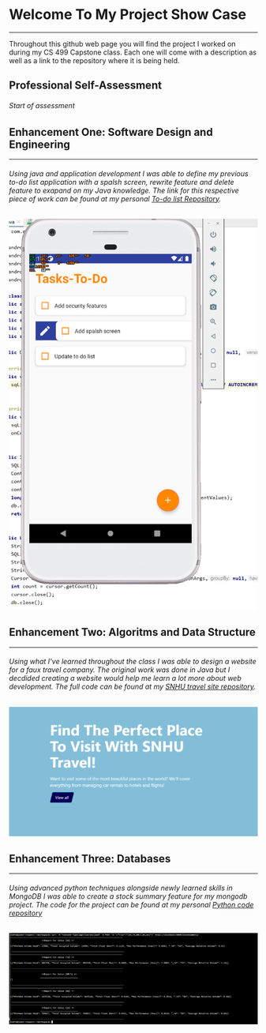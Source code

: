 # Welcome To My Project Show Case
-------------------------------------------------------------------------------------------------------------------------------------------------------------------
Throughout this github web page you will find the project I worked on during my CS 499 Capstone class. Each one will come with a description as well as a link to the repository
where it is being held.

## Professional Self-Assessment
###### Start of assessment

## Enhancement One: Software Design and Engineering 
------------------------------------------------------------------------------------------------------------------------------------------------------------------
###### Using java and application development I was able to define my previous to-do list application with a spalsh screen, rewrite feature and delete feature to exapand on my Java knowledge. The link for this respective piece of work can be found at my personal [To-do list Repository](https://github.com/ErogitoBC/UpdatedBizzyBeeApp).
![image2](https://raw.githubusercontent.com/ErogitoBC/Erogito.github.io/gh-pages/BizzyBeeRewrite.png)

## Enhancement Two: Algoritms and Data Structure 
------------------------------------------------------------------------------------------------------------------------------------------------------------------
###### Using what I've learned throughout the class I was able to design a website for a faux travel company. The original work was done in Java but I decdided creating a website would help me learn a lot more about web development. The full code can be found at my [SNHU travel site repository](https://github.com/ErogitoBC/SnhuTravelsite).
![image3](https://raw.githubusercontent.com/ErogitoBC/Erogito.github.io/gh-pages/snhu%20travel%20site.PNG)

## Enhancement Three: Databases
------------------------------------------------------------------------------------------------------------------------------------------------------------------
###### Using advanced python techniques alongside newly learned skills in MongoDB I was able to create a stock summary feature for my mongodb project. The code for the project can be found at my personal [Python code repository](https://github.com/ErogitoBC/PythonMonDB)
![image4](https://raw.githubusercontent.com/ErogitoBC/Erogito.github.io/gh-pages/4C.%20Stock%20Summary.PNG)
